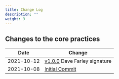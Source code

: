 ```yaml
---
title: Change Log
description: ""
weight: 3
---
```


## Changes to the core practices

| Date       | Change                                                                                                                      |
|------------|-----------------------------------------------------------------------------------------------------------------------------|
| 2021-10-12 | [v1.0.0](https://github.com/Minimum-CD/cd-manifesto/tree/6e9d68c442c0e9c9a4bfd9a4edae347fe4a7ce4f) Dave Farley signature |
| 2021-10-08 | [Initial Commit](https://github.com/Minimum-CD/cd-manifesto/tree/7c4e098ee19d5fbe1b7d80b2726e8e04e6fff186)                  |